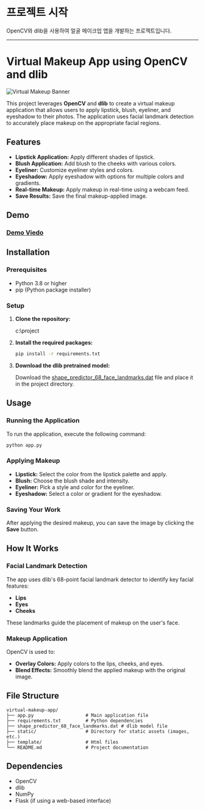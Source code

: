 # 프로젝트 시작

OpenCV와 dlib을 사용하여 얼굴 메이크업 앱을 개발하는 프로젝트입니다.

---

# **Virtual Makeup App using OpenCV and dlib**

![Virtual Makeup Banner]([https://via.placeholder.com/1200x400.png?text=Virtual+Makeup+App+Banner](https://youtu.be/A2kiUy5IM3U?si=oaJcy18REmKYekDM))

This project leverages **OpenCV** and **dlib** to create a virtual makeup application that allows users to apply lipstick, blush, eyeliner, and eyeshadow to their photos. The application uses facial landmark detection to accurately place makeup on the appropriate facial regions.

## **Features**

- **Lipstick Application:** Apply different shades of lipstick.
- **Blush Application:** Add blush to the cheeks with various colors.
- **Eyeliner:** Customize eyeliner styles and colors.
- **Eyeshadow:** Apply eyeshadow with options for multiple colors and gradients.
- **Real-time Makeup:** Apply makeup in real-time using a webcam feed.
- **Save Results:** Save the final makeup-applied image.

## **Demo**

### [Demo Viedo](https://youtu.be/A2kiUy5IM3U?si=oaJcy18REmKYekDM)

## **Installation**

### **Prerequisites**

- Python 3.8 or higher
- pip (Python package installer)

### **Setup**

1. **Clone the repository:**

   c:\project

2. **Install the required packages:**

   ```bash
   pip install -r requirements.txt
   ```

3. **Download the dlib pretrained model:**

   Download the [shape_predictor_68_face_landmarks.dat](http://dlib.net/files/shape_predictor_68_face_landmarks.dat.bz2) file and place it in the project directory.

## **Usage**

### **Running the Application**

To run the application, execute the following command:

```bash
python app.py
```

### **Applying Makeup**

- **Lipstick:** Select the color from the lipstick palette and apply.
- **Blush:** Choose the blush shade and intensity.
- **Eyeliner:** Pick a style and color for the eyeliner.
- **Eyeshadow:** Select a color or gradient for the eyeshadow.

### **Saving Your Work**

After applying the desired makeup, you can save the image by clicking the **Save** button.

## **How It Works**

### **Facial Landmark Detection**

The app uses dlib's 68-point facial landmark detector to identify key facial features:
- **Lips**
- **Eyes**
- **Cheeks**

These landmarks guide the placement of makeup on the user's face.

### **Makeup Application**

OpenCV is used to:
- **Overlay Colors:** Apply colors to the lips, cheeks, and eyes.
- **Blend Effects:** Smoothly blend the applied makeup with the original image.

## **File Structure**

```
virtual-makeup-app/
├── app.py                   # Main application file
├── requirements.txt         # Python dependencies
├── shape_predictor_68_face_landmarks.dat # dlib model file
├── static/                  # Directory for static assets (images, etc.)
├── template/                # Html files
└── README.md                # Project documentation
```

## **Dependencies**

- OpenCV
- dlib
- NumPy
- Flask (if using a web-based interface)


